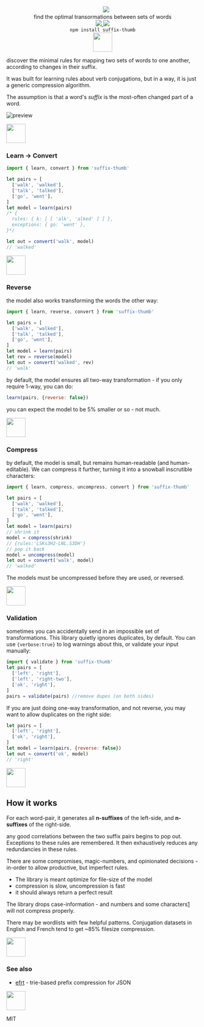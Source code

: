 <div align="center">
  <!-- spacer -->
  <img height="15px" src="https://user-images.githubusercontent.com/399657/68221862-17ceb980-ffb8-11e9-87d4-7b30b6488f16.png"/>


  <img src="https://cloud.githubusercontent.com/assets/399657/23590290/ede73772-01aa-11e7-8915-181ef21027bc.png" />

  <div>find the optimal transormations between sets of words</div>
  
  <!-- npm version -->
  <a href="https://npmjs.org/package/suffix-thumb">
    <img src="https://img.shields.io/npm/v/suffix-thumb.svg?style=flat-square" />
  </a>
  
  <!-- file size -->
  <a href="https://unpkg.com/suffix-thumb/builds/suffix-thumb.min.js">
    <img src="https://badge-size.herokuapp.com/spencermountain/suffix-thumb/master/builds/suffix-thumb.min.js" />
  </a>

   <div align="center">
    <code>npm install suffix-thumb</code>
  </div>
  
  <!-- spacer -->
  <img height="50px" src="https://user-images.githubusercontent.com/399657/68221862-17ceb980-ffb8-11e9-87d4-7b30b6488f16.png"/>

  
</div>

discover the minimal rules for mapping two sets of words to one another, according to changes in their suffix.

It was built for learning rules about verb conjugations, but in a way, it is just a generic compression algorithm.

The assumption is that a word's _suffix_ is the most-often changed part of a word.

<!-- ![carbon(1)](https://user-images.githubusercontent.com/399657/79898840-e7e66780-83d9-11ea-9ff3-099bf39cf892.png) -->

![preview](https://user-images.githubusercontent.com/399657/147783157-f8bdf781-0925-4af3-9fdc-beb84073803e.png)


<!-- spacer -->
<img height="50px" src="https://user-images.githubusercontent.com/399657/68221862-17ceb980-ffb8-11e9-87d4-7b30b6488f16.png"/>

### Learn → Convert

```js
import { learn, convert } from 'suffix-thumb'

let pairs = [
  ['walk', 'walked'],
  ['talk', 'talked'],
  ['go', 'went'],
]
let model = learn(pairs)
/* {
  rules: { k: [ [ 'alk', 'alked' ] ] },
  exceptions: { go: 'went' },
}*/

let out = convert('walk', model)
// 'walked'
```
<!-- spacer -->
<img height="50px" src="https://user-images.githubusercontent.com/399657/68221862-17ceb980-ffb8-11e9-87d4-7b30b6488f16.png"/>

### Reverse
the model also works transforming the words the other way:
```js
import { learn, reverse, convert } from 'suffix-thumb'

let pairs = [
  ['walk', 'walked'],
  ['talk', 'talked'],
  ['go', 'went'],
]
let model = learn(pairs)
let rev = reverse(model)
let out = convert('walked', rev)
// 'walk'
```
by default, the model ensures all two-way transformation - if you only require 1-way, you can do:
```js
learn(pairs, {reverse: false})
```
you can expect the model to be 5% smaller or so - not much.

<!-- spacer -->
<img height="50px" src="https://user-images.githubusercontent.com/399657/68221862-17ceb980-ffb8-11e9-87d4-7b30b6488f16.png"/>

### Compress
by default, the model is small, but remains human-readable (and human-editable).
We can compress it further, turning it into a snowball inscrutible characters:

```js
import { learn, compress, uncompress, convert } from 'suffix-thumb'

let pairs = [
  ['walk', 'walked'],
  ['talk', 'talked'],
  ['go', 'went'],
]
let model = learn(pairs)
// shrink it
model = compress(shrink)
// {rules:'LSKs3H2-LNL.S3DH'}
// pop it back
model = uncompress(model)
let out = convert('walk', model)
// 'walked'

```
The models must be uncompressed before they are used, or reversed.

<!-- spacer -->
<img height="50px" src="https://user-images.githubusercontent.com/399657/68221862-17ceb980-ffb8-11e9-87d4-7b30b6488f16.png"/>

### Validation
sometimes you can accidentally send in an impossible set of transformations. This library quietly ignores duplicates, by default.
You can use `{verbose:true}` to log warnings about this, or validate your input manually:
```js
import { validate } from 'suffix-thumb'
let pairs = [
  ['left', 'right'],
  ['left', 'right-two'],
  ['ok', 'right'],
]
pairs = validate(pairs) //remove dupes (on both sides)
```

If you are just doing one-way transformation, and not reverse, you may want to allow duplicates on the right side:
```js
let pairs = [
  ['left', 'right'],
  ['ok', 'right'],
]
let model = learn(pairs, {reverse: false})
let out = convert('ok', model)
// 'right'
```
<!-- 
### Classify
the model can also be used to classify whether a given word belongs to either Left or Right sides.

```js
import { learn, classify } from 'suffix-thumb'
let pairs = [
  ['walk', 'walked'],
  ['talk', 'talked'],
  ['go', 'went'],
]
let model = learn(pairs)
let out = classify('stalked', model)
// 'Right'
out = classify('waited', model)
// null
```
Unlike convert, the classifier is not guarnteed to return 100% on the training data.
The classifier will generally hit high-90s on the given dataset, but how-well it generalizes to novel input is up-to the dataset. -->

<!-- spacer -->
<img height="50px" src="https://user-images.githubusercontent.com/399657/68221862-17ceb980-ffb8-11e9-87d4-7b30b6488f16.png"/>

## How it works

For each word-pair, it generates all **n-suffixes** of the left-side, and **n-suffixes** of the right-side.

any good correlations between the two suffix pairs begins to pop out. Exceptions to these rules are remembered. It then exhaustively reduces any redundancies in these rules.

There are some compromises, magic-numbers, and opinionated decisions - in-order to allow productive, but imperfect rules.

* The library is meant optimize for file-size of the model
* compression is slow, uncompression is fast
* it should always return a perfect result

The library drops case-information - and numbers and some characters[1](https://github.com/spencermountain/efrt) will not compress properly.

There may be wordlists with few helpful patterns. Conjugation datasets in English and French tend to get ~85% filesize compression.

<!-- spacer -->
<img height="50px" src="https://user-images.githubusercontent.com/399657/68221862-17ceb980-ffb8-11e9-87d4-7b30b6488f16.png"/>


### See also
* [efrt](https://github.com/spencermountain/efrt) - trie-based prefix compression for JSON
  
<!-- spacer -->
<img height="50px" src="https://user-images.githubusercontent.com/399657/68221862-17ceb980-ffb8-11e9-87d4-7b30b6488f16.png"/>


MIT
